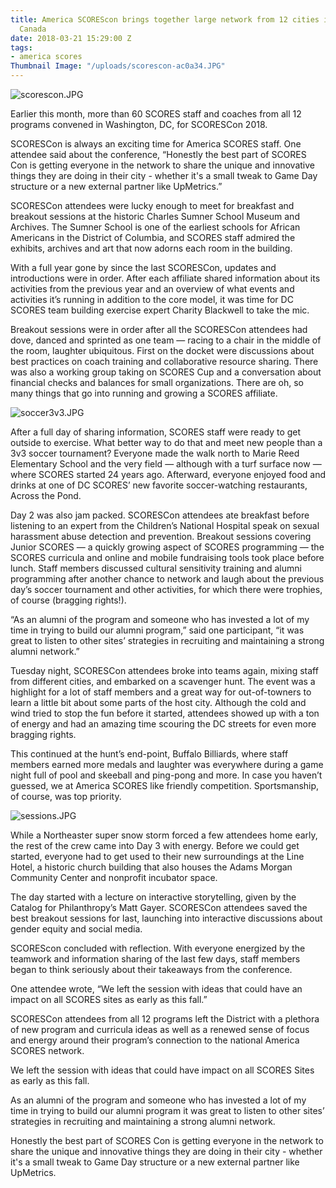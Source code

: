 ```yaml
---
title: America SCOREScon brings together large network from 12 cities in U.S. and
  Canada
date: 2018-03-21 15:29:00 Z
tags:
- america scores
Thumbnail Image: "/uploads/scorescon-ac0a34.JPG"
---
```


![scorescon.JPG](/uploads/scorescon.JPG)

Earlier this month, more than 60 SCORES staff and coaches from all 12 programs convened in Washington, DC, for SCORESCon 2018.

SCORESCon is always an exciting time for America SCORES staff. One attendee said about the conference, “Honestly the best part of SCORES Con is getting everyone in the network to share the unique and innovative things they are doing in their city - whether it's a small tweak to Game Day structure or a new external partner like UpMetrics.”


SCORESCon attendees were lucky enough to meet for breakfast and breakout sessions at the historic Charles Sumner School Museum and Archives. The Sumner School is one of the earliest schools for African Americans in the District of Columbia, and SCORES staff admired the exhibits, archives and art that now adorns each room in the building.

With a full year gone by since the last SCORESCon, updates and introductions were in order. After each affiliate shared information about its activities from the previous year and an overview of what events and activities it’s running in addition to the core model, it was time for DC SCORES team building exercise expert Charity Blackwell to take the mic.

Breakout sessions were in order after all the SCORESCon attendees had dove, danced and sprinted as one team — racing to a chair in the middle of the room, laughter ubiquitous. First on the docket were discussions about best practices on coach training and collaborative resource sharing. There was also a working group taking on SCORES Cup and a conversation about financial checks and balances for small organizations. There are oh, so many things that go into running and growing a SCORES affiliate.

![soccer3v3.JPG](/uploads/soccer3v3.JPG)

After a full day of sharing information, SCORES staff were ready to get outside to exercise. What better way to do that and meet new people than a 3v3 soccer tournament? Everyone made the walk north to Marie Reed Elementary School and the very field — although with a turf surface now — where SCORES started 24 years ago. Afterward, everyone enjoyed food and drinks at one of DC SCORES’ new favorite soccer-watching restaurants, Across the Pond.

Day 2 was also jam packed. SCORESCon attendees ate breakfast before listening to an expert from the Children’s National Hospital speak on sexual harassment abuse detection and prevention. Breakout sessions covering Junior SCORES — a quickly growing aspect of SCORES programming — the SCORES curricula and online and mobile fundraising tools took place before lunch. Staff members discussed cultural sensitivity training and alumni programming after another chance to network and laugh about the previous day’s soccer tournament and other activities, for which there were trophies, of course (bragging rights!).

“As an alumni of the program and someone who has invested a lot of my time in trying to build our alumni program,” said one participant, “it was great to listen to other sites’ strategies in recruiting and maintaining a strong alumni network.”

Tuesday night, SCORESCon attendees broke into teams again, mixing staff from different cities, and embarked on a scavenger hunt. The event was a highlight for a lot of staff members and a great way for out-of-towners to learn a little bit about some parts of the host city. Although the cold and wind tried to stop the fun before it started, attendees showed up with a ton of energy and had an amazing time scouring the DC streets for even more bragging rights.

This continued at the hunt’s end-point, Buffalo Billiards, where staff members earned more medals and laughter was everywhere during a game night full of pool and skeeball and ping-pong and more. In case you haven’t guessed, we at America SCORES like friendly competition. Sportsmanship, of course, was top priority.

![sessions.JPG](/uploads/sessions.JPG)

While a Northeaster super snow storm forced a few attendees home early, the rest of the crew came into Day 3 with energy. Before we could get started, everyone had to get used to their new surroundings at the Line Hotel, a historic church building that also houses the Adams Morgan Community Center and nonprofit incubator space.

The day started with a lecture on interactive storytelling, given by the Catalog for Philanthropy’s Matt Gayer. SCORESCon attendees saved the best breakout sessions for last, launching into interactive discussions about gender equity and social media.

SCOREScon concluded with reflection. With everyone energized by the teamwork and information sharing of the last few days, staff members began to think seriously about their takeaways from the conference.

One attendee wrote, “We left the session with ideas that could have an impact on all SCORES sites as early as this fall.”

SCORESCon attendees from all 12 programs left the District with a plethora of new program and curricula ideas as well as a renewed sense of focus and energy around their program’s connection to the national America SCORES network.

We left the session with ideas that could have impact on all SCORES Sites as early as this fall.

As an alumni of the program and someone who has invested a lot of my time in trying to build our alumni program it was great to listen to other sites’ strategies in recruiting and maintaining a strong alumni network.

Honestly the best part of SCORES Con is getting everyone in the network to share the unique and innovative things they are doing in their city - whether it's a small tweak to Game Day structure or a new external partner like UpMetrics.